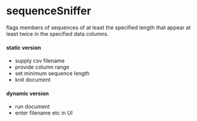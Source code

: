 # sequenceSniffer

flags members of sequences of at least the specified length that appear at least twice in the specified data columns.


#### static version

  * supply csv filename  
  * provide column range
  * set minimum sequence length
  * knit document
  
#### dynamic version
  * run document
  * enter filename etc in UI
